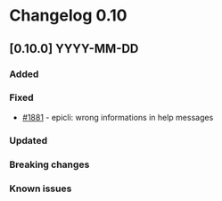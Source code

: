 # Changelog 0.10

## [0.10.0] YYYY-MM-DD

### Added

### Fixed

- [#1881](https://github.com/epiphany-platform/epiphany/issues/#1881) - epicli: wrong informations in help messages

### Updated

### Breaking changes

### Known issues
